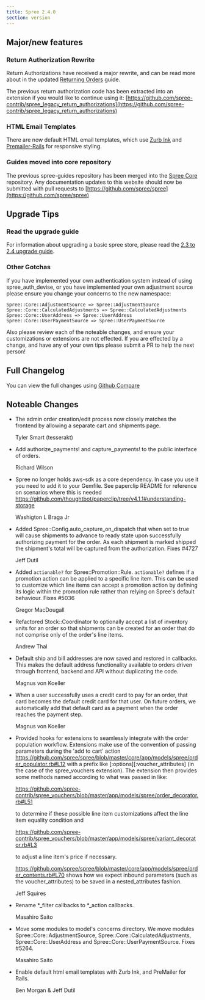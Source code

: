 ```yaml
---
title: Spree 2.4.0
section: version
---
```


## Major/new features

### Return Authorization Rewrite

Return Authorizations have received a major rewrite, and can be read more about in the updated [Returning Orders](http://guides.spreecommerce.com/user/returning_orders.html) guide.

The previous return authorization code has been extracted into an extension if you would like to continue using it:
[https://github.com/spree-contrib/spree_legacy_return_authorizations](https://github.com/spree-contrib/spree_legacy_return_authorizations)

### HTML Email Templates

There are now default HTML email templates, which use [Zurb Ink](http://zurb.com/ink/templates.php) and [Premailer-Rails](https://github.com/fphilipe/premailer-rails) for responsive styling.

### Guides moved into core repository

The previous spree-guides repository has been merged into the [Spree Core](https://github.com/spree/spree) repository.  Any documentation updates to this website should now be submitted with pull requests to [https://github.com/spree/spree](https://github.com/spree/spree)

## Upgrade Tips

### Read the upgrade guide

For information about upgrading a basic spree store, please read the [2.3 to 2.4 upgrade guide](http://guides.spreecommerce.com/developer/upgrades/two-dot-three-to-two-dot-four.html).

### Other Gotchas

If you have implemented your own authentication system instead of using spree_auth_devise,
or you have implemented your own adjustment source please ensure you change your
concerns to the new namespace:

```
Spree::Core::AdjustmentSource => Spree::AdjustmentSource
Spree::Core::CalculatedAdjustments => Spree::CalculatedAdjustments
Spree::Core::UserAddress => Spree::UserAddress
Spree::Core::UserPaymentSource => Spree::UserPaymentSource
```

Also please review each of the noteable changes, and ensure your customizations
or extensions are not effected. If you are effected by a change, and have any
of your own tips please submit a PR to help the next person!

## Full Changelog

You can view the full changes using [Github Compare](https://github.com/spree/spree/compare/2-3-stable...2-4-stable)

## Noteable Changes
* The admin order creation/edit process now closely matches the frontend by allowing a separate cart and shipments page.

    Tyler Smart (tesserakt)


* Add authorize_payments! and capture_payments! to the public interface of orders.

    Richard Wilson

* Spree no longer holds aws-sdk as a core dependency. In case you use it
  you need to add it to your Gemfile. See paperclip README for reference on
  scenarios where this is needed https://github.com/thoughtbot/paperclip/tree/v4.1.1#understanding-storage

    Washigton L Braga Jr

* Added Spree::Config.auto_capture_on_dispatch that when set to true will
  cause shipments to advance to ready state upon successfully authorizing
  payment for the order.  As each shipment is marked shipped the
  shipment's total will be captured from the authorization. Fixes #4727

     Jeff Dutil

* Added `actionable?` for Spree::Promotion::Rule. `actionable?` defines
  if a promotion action can be applied to a specific line item. This
  can be used to customize which line items can accept a promotion
  action by defining its logic within the promotion rule rather than
  relying on Spree's default behaviour. Fixes #5036

    Gregor MacDougall

* Refactored Stock::Coordinator to optionally accept a list of inventory units
  for an order so that shipments can be created for an order that do not comprise
  only of the order's line items.

     Andrew Thal

* Default ship and bill addresses are now saved and restored in callbacks. This
  makes the default address functionality available to orders driven through
  frontend, backend and API without duplicating the code.

     Magnus von Koeller

* When a user successfully uses a credit card to pay for an order, that card
  becomes the default credit card for that user. On future orders, we automatically
  add that default card as a payment when the order reaches the payment step.

     Magnus von Koeller

* Provided hooks for extensions to seamlessly integrate with the order population workflow.
  Extensions make use of the convention of passing parameters during the 'add to cart'
  action https://github.com/spree/spree/blob/master/core/app/models/spree/order_populator.rb#L12
  with a prefix like [:options][:voucher_attributes] (in the case of the spree_vouchers
  extension).  The extension then provides some methods named according to what was passed in
  like:

  https://github.com/spree-contrib/spree_vouchers/blob/master/app/models/spree/order_decorator.rb#L51

  to determine if these possible line item customizations affect the line item equality condition and

  https://github.com/spree-contrib/spree_vouchers/blob/master/app/models/spree/variant_decorator.rb#L3

  to adjust a line item's price if necessary.

  https://github.com/spree/spree/blob/master/core/app/models/spree/order_contents.rb#L70
  shows how we expect inbound parameters (such as the voucher_attributes) to be saved in a
  nested_attributes fashion.

    Jeff Squires

* Rename *_filter callbacks to *_action callbacks.

    Masahiro Saito

* Move some modules to model's concerns directory.
  We move modules Spree::Core::AdjustmentSource, Spree::Core::CalculatedAdjustments, Spree::Core::UserAddress
  and Spree::Core::UserPaymentSource. Fixes #5264.

    Masahiro Saito

* Enable default html email templates with Zurb Ink, and PreMailer for Rails.

    Ben Morgan & Jeff Dutil
